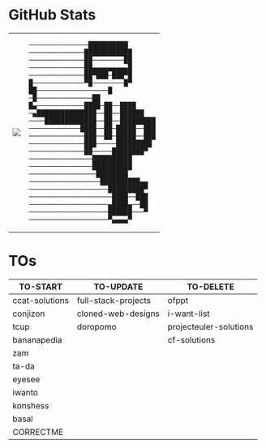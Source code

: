 # GitHub Stats
<table>
  <tr>
    <td>
<img src="https://github-readme-stats.vercel.app/api?username=imad-majid&show_icons=true&theme=dark">
    </td>
<td>
<pre>
───────────────██████████
──────────────████████████
──────────────██────────██
──────────────██▄▄▄▄▄▄▄▄▄█
──────────────██▀███─███▀█
█─────────────▀█────────█▀
██──────────────────█
─█──────────────██
█▄────────────████─██──████
─▄███████████████──██──██████
────█████████████──██──█████████
─────────────████──██─█████──███
──────────────███──██─█████──███
──────────────███─────█████████
──────────────██─────████████▀
────────────────██████████
────────────────██████████
─────────────────████████
──────────────────██████████▄▄
────────────────────█████████▀
─────────────────────████──███
────────────────────▄████▄──██
────────────────────██████───▀
────────────────────▀▄▄▄▄▀
</pre>
</td>
  </tr>
</table>

# TOs
|TO-START|TO-UPDATE|TO-DELETE|
|-|-|-|
|ccat-solutions|full-stack-projects|ofppt|
|conjizon|cloned-web-designs|i-want-list|
|tcup|doropomo|projecteuler-solutions|
|bananapedia||cf-solutions|
|zam|||
|ta-da|||
|eyesee|||
|iwanto|||
|konshess|||
|basal|||
|CORRECTME|||
